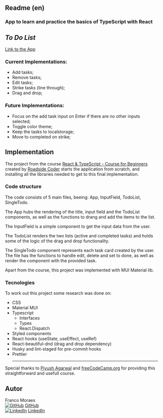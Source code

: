 ## Readme (en)

### App to learn and practice the basics of TypeScript with React

## <i>To Do List</i>

[Link to the App](https://francomoraes.github.io/todo-list-react-typescript/)

### Current Implementations:

-   Add tasks;
-   Remove tasks;
-   Edit tasks;
-   Strike tasks (line through);
-   Drag and drop;

### Future Implementations:

-   Focus on the add task input on Enter if there are no other inputs selected;
-   Toggle color theme;
-   Keep the tasks to localstorage;
-   Move to completed on strike;

## Implementation

The project from the course [React & TypeScript - Course for Beginners](https://www.youtube.com/watch?v=FJDVKeh7RJI) created by [Roadside Coder](https://www.youtube.com/c/RoadsideCoder) starts the application from scratch, and installing all the libraries needed to get to this final implementation.

### Code structure

The code consists of 5 main files, beeing: App, InputField, TodoList, SingleTodo.

The App hubs the rendering of the title, input field and the TodoList components, as well as the functions to drang and add the items to the list.

The InputField is a simple component to get the input data from the user.

The TodoList renders the two lists (active and completed tasks) and holds some of the logic of the drag and drop functionality.

The SingleTodo component represents each task card created by the user. The file has the functions to handle edit, delete and set to done, as well as render the component with the provided task.

Apart from the course, this project was implemented with MUI Material lib.

### Tecnologies

To work out this project some research was done on:

-   CSS
-   Material MUI
-   Typescript
    -   Interfaces
    -   Types
    -   React.Dispatch
-   Styled components
-   React hooks (useState, useEffect, useRef)
-   React-beautiful-dnd (drag and drop dependency)
-   Husky and lint-staged for pre-commit hooks
-   Prettier
    <hr>

Special thanks to [Piyush Agarwal](https://github.com/piyush-eon) and [freeCodeCamp.org](https://github.com/freeCodeCamp) for providing this straightforward and usefull course.

## Autor

Franco Moraes <br>
[![GitHub](https://i.stack.imgur.com/tskMh.png)]() [GitHub](https://github.com/francomoraes) <br>
[![LinkedIn](https://i.stack.imgur.com/gVE0j.png)]() [LinkedIn](https://www.linkedin.com/in/francomoraes/)
